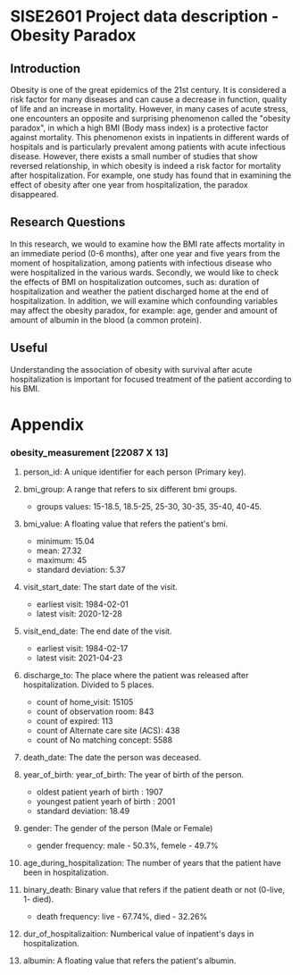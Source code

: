 # SISE2601 Project data description - Obesity Paradox

## Introduction
Obesity is one of the great epidemics of the 21st century. It is considered a risk factor for many diseases and can cause a decrease in function, quality of life and an increase in mortality. However, in many cases of acute stress, one encounters an opposite and surprising phenomenon called the "obesity paradox", in which a high BMI (Body mass index) is a protective factor against mortality. This phenomenon exists in inpatients in different wards of hospitals and is particularly prevalent among patients with acute infectious disease. However, there exists a small number of studies that show reversed relationship, in which obesity is indeed a risk factor for mortality after hospitalization. For example, one study has found that in examining the effect of obesity after one year from hospitalization, the paradox disappeared.

## Research Questions
In this research, we would to examine how the BMI rate affects mortality
in an immediate period (0-6 months), after one year and five years from the moment of hospitalization, among patients with infectious disease who were hospitalized in the various wards.
Secondly, we would like to check the effects of BMI on hospitalization outcomes, such as: duration of hospitalization and weather the patient discharged home at the end of hospitalization.
In addition, we will examine which confounding variables may affect the obesity paradox, for example: age, gender and amount of amount of albumin in the blood (a common protein).

## Useful
Understanding the association of obesity with survival after acute hospitalization is important for focused treatment of the patient according to his BMI.

# Appendix 
### obesity_measurement [22087 X 13]

1. person_id: A unique identifier for each person (Primary key).

2. bmi_group: A range that refers to six different bmi groups.
   - groups values: 15-18.5, 18.5-25, 25-30, 30-35, 35-40, 40-45.

3. bmi_value: A floating value that refers the patient's bmi.
   - minimum: 15.04
   - mean: 27.32
   - maximum: 45
   - standard deviation: 5.37

4. visit_start_date: The start date of the visit.
    - earliest visit: 1984-02-01
    - latest visit: 2020-12-28
  
5.  visit_end_date: The end date of the visit. 
     - earliest visit: 1984-02-17
     - latest visit: 2021-04-23
  
6. discharge_to: The place where the patient was released after hospitalization. Divided to 5 places.
    - count of home_visit: 15105
    - count of observation room: 843
    - count of expired: 113
    - count of Alternate care site (ACS): 438
    - count of No matching concept: 5588

7. death_date: The date the person was deceased.

8. year_of_birth: year_of_birth: The year of birth of the person.
    - oldest patient yearh of birth : 1907
    - youngest patient yearh of birth : 2001
    - standard deviation: 18.49

9. gender: The gender of the person (Male or Female)
    - gender frequency: male - 50.3%, femele - 49.7%

10. age_during_hospitalization: The number of years that the patient have been in hospitalization.

11. binary_death: Binary value that refers if the patient death or not (0-live, 1- died).
    - death frequency: live - 67.74%, died - 32.26%
  
12. dur_of_hospitalizaition: Numberical value of inpatient's days in hospitalization.

13. albumin: A floating value that refers the patient's albumin.
  
